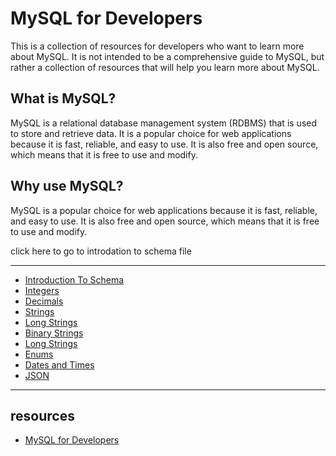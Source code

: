 # MySQL for Developers

This is a collection of resources for developers who want to learn more about MySQL. It is not intended to be a comprehensive guide to MySQL, but rather a collection of resources that will help you learn more about MySQL.

## What is MySQL?

MySQL is a relational database management system (RDBMS) that is used to store and retrieve data. It is a popular choice for web applications because it is fast, reliable, and easy to use. It is also free and open source, which means that it is free to use and modify.

## Why use MySQL?

MySQL is a popular choice for web applications because it is fast, reliable, and easy to use. It is also free and open source, which means that it is free to use and modify.

click here to go to introdation to schema file

---
* [Introduction To Schema](introduction-to-schema.md)
* [Integers](integers.md)
* [Decimals](decimals.md)
* [Strings](strings.md)
* [Long Strings](long-strings.md)
* [Binary Strings](binary-strings.md)
* [Long Strings](long-strings.md)
* [Enums](enums.md)
* [Dates and Times](dates.md)
* [JSON](json.md)
---

## resources
* [MySQL for Developers](https://planetscale.com/courses/mysql-for-developers/)